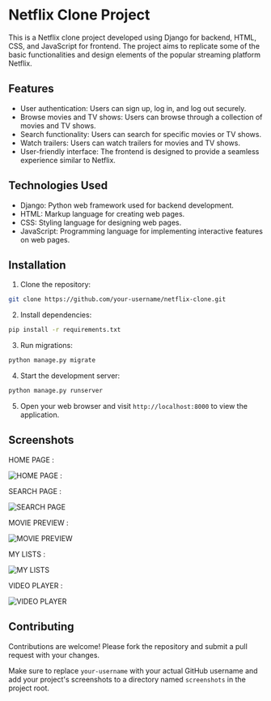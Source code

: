 
# Netflix Clone Project

This is a Netflix clone project developed using Django for backend, HTML, CSS, and JavaScript for frontend. The project aims to replicate some of the basic functionalities and design elements of the popular streaming platform Netflix.

## Features

- User authentication: Users can sign up, log in, and log out securely.
- Browse movies and TV shows: Users can browse through a collection of movies and TV shows.
- Search functionality: Users can search for specific movies or TV shows.
- Watch trailers: Users can watch trailers for movies and TV shows.
- User-friendly interface: The frontend is designed to provide a seamless experience similar to Netflix.

## Technologies Used

- Django: Python web framework used for backend development.
- HTML: Markup language for creating web pages.
- CSS: Styling language for designing web pages.
- JavaScript: Programming language for implementing interactive features on web pages.

## Installation

1. Clone the repository:

```bash
git clone https://github.com/your-username/netflix-clone.git
```

2. Install dependencies:

```bash
pip install -r requirements.txt
```

3. Run migrations:

```bash
python manage.py migrate
```

4. Start the development server:

```bash
python manage.py runserver
```

5. Open your web browser and visit `http://localhost:8000` to view the application.

## Screenshots

HOME PAGE :

![HOME PAGE : ](https://github.com/nandu1331/Netflix-Clone/assets/116256681/c332e9fb-4da7-4a49-925e-15f2b3f167e3)

SEARCH PAGE :

![SEARCH PAGE](https://github.com/nandu1331/Netflix-Clone/assets/116256681/87f5986e-567a-4e02-b1fa-6bc8ee52aa2e)

MOVIE PREVIEW :

![MOVIE PREVIEW](https://github.com/nandu1331/Netflix-Clone/assets/116256681/559ba3d3-8561-459b-8bb0-07defadac268)

MY LISTS :

![MY LISTS](https://github.com/nandu1331/Netflix-Clone/assets/116256681/b07146c2-873b-4a44-a80f-bec834d2809b)

VIDEO PLAYER :

![VIDEO PLAYER](https://github.com/nandu1331/Netflix-Clone/assets/116256681/f2e59941-3ae1-4ba3-bffd-2599e41567e4)



## Contributing

Contributions are welcome! Please fork the repository and submit a pull request with your changes.

Make sure to replace `your-username` with your actual GitHub username and add your project's screenshots to a directory named `screenshots` in the project root.
